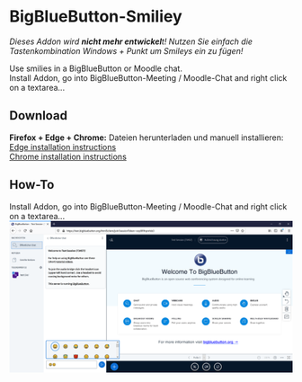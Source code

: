 # BigBlueButton-Smiliey
   
*Dieses Addon wird **nicht mehr entwickel**t! Nutzen Sie einfach die Tastenkombination Windows + Punkt um Smileys ein zu fügen!*   
   
Use smilies in a BigBlueButton or Moodle chat.<br/>
Install Addon, go into BigBlueButton-Meeting / Moodle-Chat and right click on a textarea...

## Download
<b>Firefox + Edge + Chrome:</b> Dateien herunterladen und manuell installieren:<br/>
[Edge installation instructions](https://docs.microsoft.com/en-us/microsoft-edge/extensions/guides/adding-and-removing-extensions)<br/>
[Chrome installation instructions](https://developer.chrome.com/extensions/getstarted)

## How-To

Install Addon, go into BigBlueButton-Meeting / Moodle-Chat and right click on a textarea...
![Screenshot](docs/Screenshot.png?raw=true "Screenshot")
